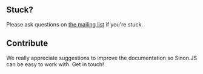 ## Stuck?

Please ask questions on [the mailing list](http://groups.google.com/group/sinonjs) if you're stuck.

## Contribute

We really appreciate suggestions to improve the documentation so Sinon.JS can be easy to work with. Get in touch!
